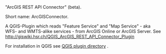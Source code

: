 "ArcGIS REST API Connector" (beta). 

Short name: ArcGISConnector. 

A QGIS-Plugin which reads "Feature Service" and "Map Service" - aka WFS- and WMTS-alike services - from ArcGIS Online or ArcGIS Server. See http://giswiki.hsr.ch/QGIS_ArcGIS_REST_API_Connector_Plugin

For installation in QGIS see [QGIS plugin directory](http://plugins.qgis.org/plugins/connector/) .
